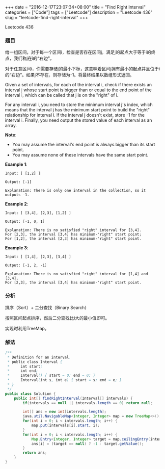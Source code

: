+++
date = "2016-12-17T23:07:34+08:00"
title = "Find Right Interval"
categories = ["Code"]
tags = ["Leetcode"]
description = "Leetcode 436"
slug = "leetcode-find-right-interval"
+++


Leetcode 436

### 题目

给一组区间，对于每一个区间i，检查是否存在区间j，满足j的起点大于等于i的终点，我们称j在i的“右边"。

对于任意区间i，你需要存储j的最小下标，这意味着区间j拥有最小的起点并且位于i的“右边”。如果j不存在，则存储为-1。将最终结果以数组形式返回。

Given a set of intervals, for each of the interval i, check if there exists an interval j whose start point is bigger than or equal to the end point of the interval i, which can be called that j is on the "right" of i.

For any interval i, you need to store the minimum interval j's index, which means that the interval j has the minimum start point to build the "right" relationship for interval i. If the interval j doesn't exist, store -1 for the interval i. Finally, you need output the stored value of each interval as an array.

__Note__:

* You may assume the interval's end point is always bigger than its start point.
* You may assume none of these intervals have the same start point.

__Example 1__:

```
Input: [ [1,2] ]

Output: [-1]

Explanation: There is only one interval in the collection, so it outputs -1.
```

__Example 2__:

```
Input: [ [3,4], [2,3], [1,2] ]

Output: [-1, 0, 1]

Explanation: There is no satisfied "right" interval for [3,4].
For [2,3], the interval [3,4] has minimum-"right" start point;
For [1,2], the interval [2,3] has minimum-"right" start point.
```

__Example 3__:

```
Input: [ [1,4], [2,3], [3,4] ]

Output: [-1, 2, -1]

Explanation: There is no satisfied "right" interval for [1,4] and [3,4].
For [2,3], the interval [3,4] has minimum-"right" start point.
```

### 分析

排序（Sort）+ 二分查找（Binary Search）

按照区间起点排序，然后二分查找比i大的最小值即可。

实现时利用TreeMap。

### 解法

```java
/**
 * Definition for an interval.
 * public class Interval {
 *     int start;
 *     int end;
 *     Interval() { start = 0; end = 0; }
 *     Interval(int s, int e) { start = s; end = e; }
 * }
 */
public class Solution {
    public int[] findRightInterval(Interval[] intervals) {
        if(intervals == null || intervals.length == 0) return null;

        int[] ans = new int[intervals.length];
        java.util.NavigableMap<Integer, Integer> map = new TreeMap<>();
        for(int i = 0; i < intervals.length; i++) {
            map.put(intervals[i].start, i);
        }
        for(int i = 0; i < intervals.length; i++) {
            Map.Entry<Integer, Integer> target = map.ceilingEntry(intervals[i].end);
            ans[i] = (target == null) ? -1 : target.getValue();
        }
        return ans;
    }
}
```
